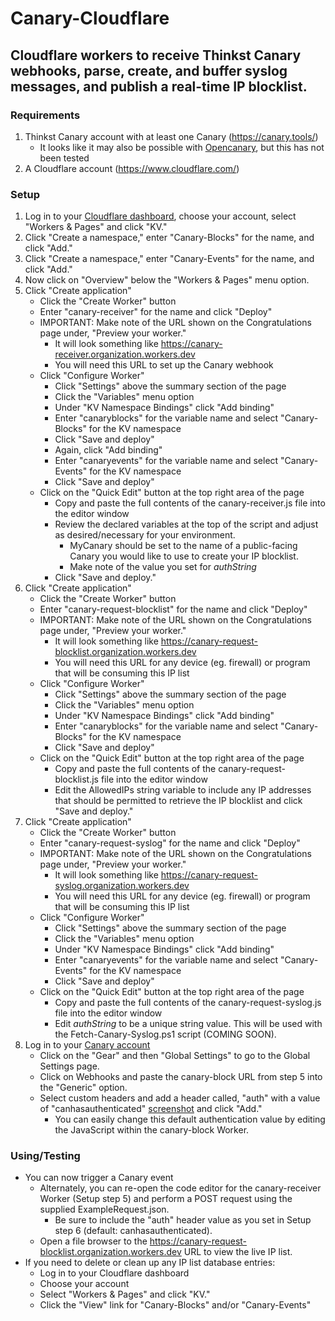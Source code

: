 # Canary-Cloudflare
## Cloudflare workers to receive Thinkst Canary webhooks, parse, create, and buffer syslog messages, and publish a real-time IP blocklist.
### Requirements
1. Thinkst Canary account with at least one Canary (https://canary.tools/)
   - It looks like it may also be possible with [Opencanary](https://github.com/thinkst/opencanary), but this has not been tested  
3. A Cloudflare account (https://www.cloudflare.com/)  
### Setup
1. Log in to your [Cloudflare dashboard](https://dash.cloudflare.com), choose your account, select "Workers & Pages" and click "KV."  
2. Click "Create a namespace," enter "Canary-Blocks" for the name, and click "Add."  
3. Click "Create a namespace," enter "Canary-Events" for the name, and click "Add."  
4. Now click on "Overview" below the "Workers & Pages" menu option.  
5. Click "Create application"  
    - Click the "Create Worker" button  
    - Enter "canary-receiver" for the name and click "Deploy"  
    - IMPORTANT: Make note of the URL shown on the Congratulations page under, "Preview your worker."  
      - It will look something like https://canary-receiver.organization.workers.dev  
      - You will need this URL to set up the Canary webhook  
    - Click "Configure Worker"  
      - Click "Settings" above the summary section of the page  
      - Click the "Variables" menu option  
      - Under "KV Namespace Bindings" click "Add binding"  
      - Enter "canaryblocks" for the variable name and select "Canary-Blocks" for the KV namespace  
      - Click "Save and deploy"  
      - Again, click "Add binding"  
      - Enter "canaryevents" for the variable name and select "Canary-Events" for the KV namespace  
      - Click "Save and deploy"  
    - Click on the "Quick Edit" button at the top right area of the page  
      - Copy and paste the full contents of the canary-receiver.js file into the editor window  
      - Review the declared variables at the top of the script and adjust as desired/necessary for your environment.  
        - MyCanary should be set to the name of a public-facing Canary you would like to use to create your IP blocklist.
        - Make note of the value you set for _authString_
      - Click "Save and deploy."  
6. Click "Create application"  
    - Click the "Create Worker" button  
    - Enter "canary-request-blocklist" for the name and click "Deploy"
    - IMPORTANT: Make note of the URL shown on the Congratulations page under, "Preview your worker."  
      - It will look something like https://canary-request-blocklist.organization.workers.dev  
      - You will need this URL for any device (eg. firewall) or program that will be consuming this IP list  
    - Click "Configure Worker"  
      - Click "Settings" above the summary section of the page  
      - Click the "Variables" menu option  
      - Under "KV Namespace Bindings" click "Add binding"  
      - Enter "canaryblocks" for the variable name and select "Canary-Blocks" for the KV namespace  
      - Click "Save and deploy"  
   - Click on the "Quick Edit" button at the top right area of the page  
     - Copy and paste the full contents of the canary-request-blocklist.js file into the editor window
     - Edit the AllowedIPs string variable to include any IP addresses that should be permitted to retrieve the IP blocklist and click "Save and deploy."
7. Click "Create application"  
    - Click the "Create Worker" button  
    - Enter "canary-request-syslog" for the name and click "Deploy"
    - IMPORTANT: Make note of the URL shown on the Congratulations page under, "Preview your worker."  
      - It will look something like https://canary-request-syslog.organization.workers.dev  
      - You will need this URL for any device (eg. firewall) or program that will be consuming this IP list  
    - Click "Configure Worker"  
      - Click "Settings" above the summary section of the page  
      - Click the "Variables" menu option  
      - Under "KV Namespace Bindings" click "Add binding"  
      - Enter "canaryevents" for the variable name and select "Canary-Events" for the KV namespace  
      - Click "Save and deploy"  
   - Click on the "Quick Edit" button at the top right area of the page  
     - Copy and paste the full contents of the canary-request-syslog.js file into the editor window
     - Edit _authString_ to be a unique string value.  This will be used with the Fetch-Canary-Syslog.ps1 script (COMING SOON).
8. Log in to your [Canary account](https://canary.tools)  
    - Click on the "Gear" and then "Global Settings" to go to the Global Settings page.  
    - Click on Webhooks and paste the canary-block URL from step 5 into the "Generic" option.  
    - Select custom headers and add a header called, "auth" with a value of "canhasauthenticated" [screenshot](https://github.com/Xorlent/Canary-Cloudflare/blob/main/CanaryWebhookConfig.png) and click "Add."  
      - You can easily change this default authentication value by editing the JavaScript within the canary-block Worker.  
### Using/Testing
- You can now trigger a Canary event  
  - Alternately, you can re-open the code editor for the canary-receiver Worker (Setup step 5) and perform a POST request using the supplied ExampleRequest.json.  
    - Be sure to include the "auth" header value as you set in Setup step 6 (default: canhasauthenticated).  
  - Open a file browser to the https://canary-request-blocklist.organization.workers.dev URL to view the live IP list.  
- If you need to delete or clean up any IP list database entries:  
  - Log in to your Cloudflare dashboard  
  - Choose your account  
  - Select "Workers & Pages" and click "KV."  
  - Click the "View" link for "Canary-Blocks" and/or "Canary-Events"  
